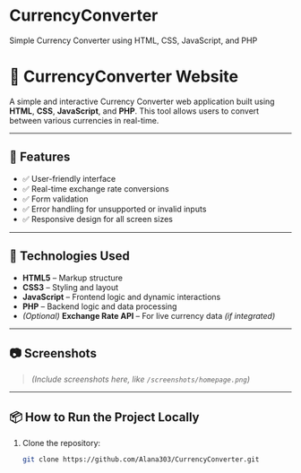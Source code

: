 # CurrencyConverter
Simple Currency Converter using HTML, CSS, JavaScript, and PHP


# 💱 CurrencyConverter Website

A simple and interactive Currency Converter web application built using **HTML**, **CSS**, **JavaScript**, and **PHP**. This tool allows users to convert between various currencies in real-time.

---

## 🚀 Features

- ✅ User-friendly interface
- ✅ Real-time exchange rate conversions
- ✅ Form validation
- ✅ Error handling for unsupported or invalid inputs
- ✅ Responsive design for all screen sizes

---

## 📁 Technologies Used

- **HTML5** – Markup structure  
- **CSS3** – Styling and layout  
- **JavaScript** – Frontend logic and dynamic interactions  
- **PHP** – Backend logic and data processing  
- *(Optional)* **Exchange Rate API** – For live currency data *(if integrated)*

---

## 📷 Screenshots

> *(Include screenshots here, like `/screenshots/homepage.png`)*

---

## 📦 How to Run the Project Locally

1. Clone the repository:
   ```bash
   git clone https://github.com/Alana303/CurrencyConverter.git
